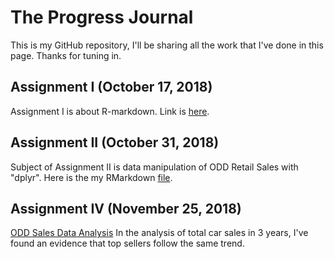 # The Progress Journal 

This is my GitHub repository, I'll be sharing all the work that I've done in this page. 
Thanks for tuning in. 

## Assignment I (October 17, 2018)

Assignment I is about R-markdown. Link is [here](https://mef-bda503.github.io/pj18-mkerimacar/BDA_Assignment1_Kerim.html).


## Assignment II (October 31, 2018)

Subject of Assignment II is data manipulation of ODD Retail Sales with "dplyr".
Here is the my RMarkdown [file](https://mef-bda503.github.io/pj18-mkerimacar/odd_manipulation_Kerim.html).


## Assignment IV (November 25, 2018)

[ODD Sales Data Analysis](https://mef-bda503.github.io/pj18-mkerimacar/ODD_General_Analysis.html) In the analysis of total car sales in 3 years, I've found an evidence that top sellers follow the same trend.

